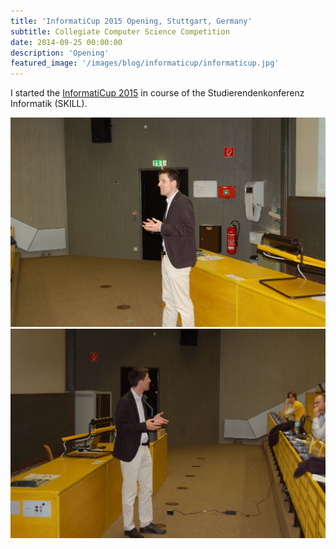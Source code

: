 ```yaml
---
title: 'InformatiCup 2015 Opening, Stuttgart, Germany'
subtitle: Collegiate Computer Science Competition
date: 2014-09-25 00:00:00
description: 'Opening'
featured_image: '/images/blog/informaticup/informaticup.jpg'
---
```


I started the [InformatiCup 2015](http://informaticup.de) in course of the Studierendenkonferenz Informatik (SKILL).

<div class="gallery" data-columns="1">
	<img src="/images/blog/informaticup/informaticup-skill-2014-1.jpg">
	<img src="/images/blog/informaticup/informaticup-skill-2014-2.jpg">
</div>
